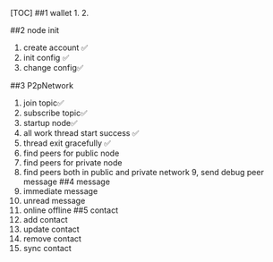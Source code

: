 
[TOC]
##1 wallet
1.
2.

##2 node init
1. create account ✅
2. init config ✅
3. change config✅

##3 P2pNetwork
1. join topic✅
2. subscribe topic✅
3. startup node✅
4. all work thread start success ✅
5. thread exit gracefully ✅
6. find peers for public node 
7. find peers for private node
8. find peers both in public and private network
9, send debug peer message
##4 message
1. immediate message
2. unread message
3. online offline 
##5 contact
1. add contact
2. update contact
3. remove contact
4. sync contact

